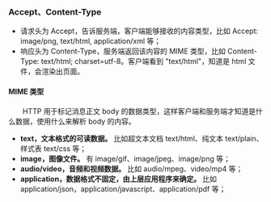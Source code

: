### Accept、Content-Type

- 请求头为 Accept，告诉服务端，客户端能够接收的内容类型，比如 Accept: image/png, text/html, application/xml 等；
- 响应头为 Content-Type，服务端返回该内容的 MIME 类型，比如 Content-Type: text/html; charset=utf-8。客户端看到 "text/html"，知道是 html 文件，会渲染出页面。

#### MIME 类型
　　HTTP 用于标记消息正文 body 的数据类型，这样客户端和服务端才知道是什么数据，使用什么来解析 body 的内容。

- **text，文本格式的可读数据。** 比如超文本文档 text/html、纯文本 text/plain、样式表 text/css 等；
- **image，图像文件。** 有 image/gif、image/jpeg、image/png 等；
- **audio/video，音频和视频数据。** 比如 audio/mpeg、video/mp4 等；
- **application，数据格式不固定，由上层应用程序来确定。** 比如 application/json，application/javascript、application/pdf 等；
